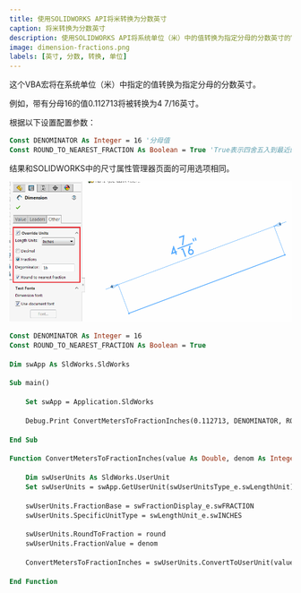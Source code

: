 ```yaml
---
title: 使用SOLIDWORKS API将米转换为分数英寸
caption: 将米转换为分数英寸
description: 使用SOLIDWORKS API将系统单位（米）中的值转换为指定分母的分数英寸的VBA宏
image: dimension-fractions.png
labels: [英寸, 分数, 转换, 单位]
---
```

这个VBA宏将在系统单位（米）中指定的值转换为指定分母的分数英寸。

例如，带有分母16的值0.112713将被转换为4 7/16英寸。

根据以下设置配置参数：

~~~ vb
Const DENOMINATOR As Integer = 16 '分母值
Const ROUND_TO_NEAREST_FRACTION As Boolean = True 'True表示四舍五入到最近的分数，False表示不进行四舍五入
~~~

结果和SOLIDWORKS中的尺寸属性管理器页面的可用选项相同。

![尺寸属性管理器页面中的单位覆盖选项](dimension-fractions.png)

~~~ vb
Const DENOMINATOR As Integer = 16
Const ROUND_TO_NEAREST_FRACTION As Boolean = True

Dim swApp As SldWorks.SldWorks

Sub main()

    Set swApp = Application.SldWorks
    
    Debug.Print ConvertMetersToFractionInches(0.112713, DENOMINATOR, ROUND_TO_NEAREST_FRACTION)
    
End Sub

Function ConvertMetersToFractionInches(value As Double, denom As Integer, round As Boolean) As String
    
    Dim swUserUnits As SldWorks.UserUnit
    Set swUserUnits = swApp.GetUserUnit(swUserUnitsType_e.swLengthUnit)
    
    swUserUnits.FractionBase = swFractionDisplay_e.swFRACTION
    swUserUnits.SpecificUnitType = swLengthUnit_e.swINCHES
    
    swUserUnits.RoundToFraction = round
    swUserUnits.FractionValue = denom

    ConvertMetersToFractionInches = swUserUnits.ConvertToUserUnit(value, True, True)
    
End Function
~~~